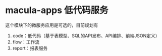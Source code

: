 # macula-apps 低代码服务

这个模块下的微服务应用是可选的，目前规划有
1. code：低代码（基于表模型、SQL的API发布、API编排、前端JSON定义）
2. flow：工作流
3. report：报表服务
